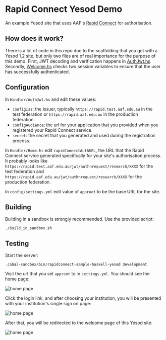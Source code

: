# Rapid Connect Yesod Demo

An example Yesod site that uses AAF's [Rapid Connect](https://rapid.aaf.edu.au/) for authorisation.

## How does it work?

There is a lot of code in this repo due to the scaffolding that
you get with a Yesod 1.2 site, but only two files are of real
importance for the purpose of this demo. First, JWT decoding and
verification happens in [AuthJwt.hs](./Handler/AuthJwt.hs). Secondly,
[Welcome.hs](./Handler/Welcome.hs) checks two session variables
to ensure that the user has successfully authenticated.

## Configuration

In ```Handler/AuthJwt.hs``` and edit these values:

* ```configIss```: the issuer, typically ```https://rapid.test.aaf.edu.au``` in the test federation
or ```https://rapid.aaf.edu.au``` in the production federation.
* ```configAudience```: the url for your application that you provided when you
registered your Rapid Connect service.
* ```secret```: the secret that you generated and used during the registration process.

In ```Handler/Home.hs``` edit ```rapidConnectAuthURL```, the URL that the Rapid Connect service generated specifically for your site's authorisation process. It probably looks like
```https://rapid.test.aaf.edu.au/jwt/authnrequest/research/XXXX``` for the test federation and ```https://rapid.aaf.edu.au/jwt/authnrequest/research/XXXX``` for the production federation.

In ```config/settings.yml``` edit value of ```approot``` to be the base URL for the site.

## Building

Building in a sandbox is strongly recommended. Use the provided script:

    ./build_in_sandbox.sh

## Testing

Start the server:

    .cabal-sandbox/bin/rapidconnect-sample-haskell-yesod Development

Visit the url that you set ```approot``` to in ```settings.yml```. You should see the home page:

![home page](./rc-homepage.png)

Click the login link, and after choosing your institution, you will be presented with your institution's single sign on page:

![home page](./rc-uq.png)

After that, you will be redirected to the welcome page of this Yesod site:

![home page](./rc-welcome.png)

